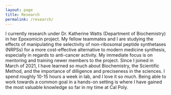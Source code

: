 ```yaml
---
layout: page
title: Research
permalink: /research/
---
```

I currently research under Dr. Katherine Watts (Department of Biochemistry) in her Epoxomicin project. My fellow teammates and I are studying the effects of manipulating the selectivity of non-ribosomal peptide synthetases (NRPSs) for  a more cost-effective alternative to modern medicine synthesis, especially in regards to anti-cancer activity. My immediate focus is on mentoring and training newer members to the project. Since I joined in March of 2021, I have learned so much about Biochemistry, the Scientific Method, and the importance of dilligence and preciseness in the sciences. I spend roughly 10-15 hours a week in lab, and I love it so much. Being able to work towards a common goal in a hands-on setting is where I have gained the most valuable knowledge so far in my time at Cal Poly.
